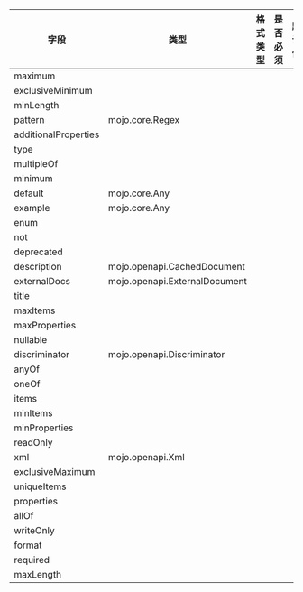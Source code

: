 | 字段 | 类型 | 格式类型 | 是否必须 | 默认值 | 说明 |
|---|---|---|---|---|---|
| maximum |  |  |  |  |
| exclusiveMinimum |  |  |  |  |
| minLength |  |  |  |  |
| pattern | mojo.core.Regex |  |  |  |
| additionalProperties |  |  |  |  |
| type |  |  |  |  |
| multipleOf |  |  |  |  |
| minimum |  |  |  |  |
| default | mojo.core.Any |  |  |  |
| example | mojo.core.Any |  |  |  |
| enum |  |  |  |  |
| not |  |  |  |  |
| deprecated |  |  |  |  |
| description | mojo.openapi.CachedDocument |  |  |  |
| externalDocs | mojo.openapi.ExternalDocument |  |  |  |
| title |  |  |  |  |
| maxItems |  |  |  |  |
| maxProperties |  |  |  |  |
| nullable |  |  |  |  |
| discriminator | mojo.openapi.Discriminator |  |  |  |
| anyOf |  |  |  |  |
| oneOf |  |  |  |  |
| items |  |  |  |  |
| minItems |  |  |  |  |
| minProperties |  |  |  |  |
| readOnly |  |  |  |  |
| xml | mojo.openapi.Xml |  |  |  |
| exclusiveMaximum |  |  |  |  |
| uniqueItems |  |  |  |  |
| properties |  |  |  |  |
| allOf |  |  |  |  |
| writeOnly |  |  |  |  |
| format |  |  |  |  |
| required |  |  |  |  |
| maxLength |  |  |  |  |
